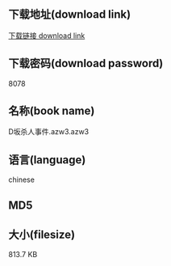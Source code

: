 ## 下载地址(download link)
[下载链接 download link](https://tutu365.netlify.app/?s=D%E5%9D%82%E6%9D%80%E4%BA%BA%E4%BA%8B%E4%BB%B6.azw3)

## 下载密码(download password)
8078

## 名称(book name)
D坂杀人事件.azw3.azw3

## 语言(language)
chinese

## MD5


## 大小(filesize)
813.7 KB
